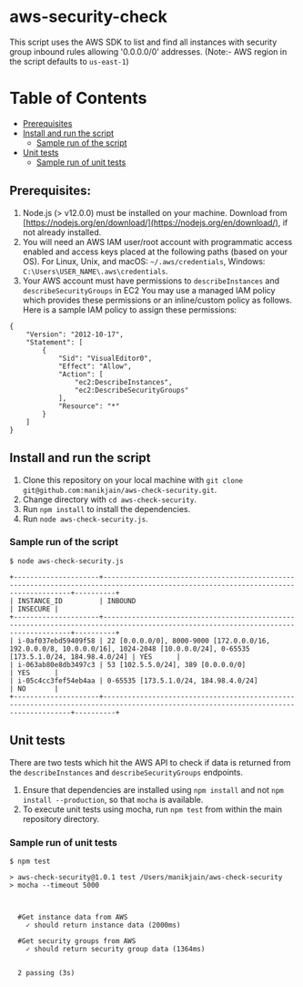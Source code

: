 
# aws-security-check

This script uses the AWS SDK to list and find all instances with security group inbound rules allowing '0.0.0.0/0' addresses. (Note:- AWS region in the script defaults to `us-east-1`)

Table of Contents
=================
* [Prerequisites](#prerequisites)
* [Install and run the script](#install-and-run-the-script)
  * [Sample run of the script](sample-run-of-the-script)
* [Unit tests](unit-tests)
  * [Sample run of unit tests](sample-run-of-unit-tests)

## Prerequisites:
1. Node.js (> v12.0.0) must be installed on your machine. Download from [https://nodejs.org/en/download/](https://nodejs.org/en/download/), if not already installed.
2. You will need an AWS IAM user/root account with programmatic access enabled and access keys placed at the following paths (based on your OS). For Linux, Unix, and macOS: `~/.aws/credentials`, Windows:  `C:\Users\USER_NAME\.aws\credentials`.
3. Your AWS account must have permissions to `describeInstances` and `describeSecurityGroups` in EC2  You may use a managed IAM policy which provides these permissions or an inline/custom policy as follows. Here is a sample IAM policy to assign these permissions:
```
{
    "Version": "2012-10-17",
    "Statement": [
        {
            "Sid": "VisualEditor0",
            "Effect": "Allow",
            "Action": [
                "ec2:DescribeInstances",
                "ec2:DescribeSecurityGroups"
            ],
            "Resource": "*"
        }
    ]
}
```

## Install and run the script
1. Clone this repository on your local machine with `git clone git@github.com:manikjain/aws-check-security.git`.
2. Change directory with `cd aws-check-security`.
3. Run `npm install` to install the dependencies.
4. Run `node aws-check-security.js`.

### Sample run of the script

```
$ node aws-check-security.js

+---------------------+------------------------------------------------------------------------------------------------------------------------------------+----------+
| INSTANCE_ID         | INBOUND                                                                                                                            | INSECURE |
+---------------------+------------------------------------------------------------------------------------------------------------------------------------+----------+
| i-0af037ebd59409f58 | 22 [0.0.0.0/0], 8000-9000 [172.0.0.0/16, 192.0.0.0/8, 10.0.0.0/16], 1024-2048 [10.0.0.0/24], 0-65535 [173.5.1.0/24, 184.98.4.0/24] | YES      |
| i-063ab80e8db3497c3 | 53 [102.5.5.0/24], 389 [0.0.0.0/0]                                                                                                 | YES      |
| i-05c4cc3fef54eb4aa | 0-65535 [173.5.1.0/24, 184.98.4.0/24]                                                                                              | NO       |
+---------------------+------------------------------------------------------------------------------------------------------------------------------------+----------+
```

## Unit tests

There are two tests which hit the AWS API to check if data is returned from the `describeInstances` and `describeSecurityGroups` endpoints.

1. Ensure that dependencies are installed using `npm install` and not `npm install --production`, so that `mocha` is available.
1. To execute unit tests using mocha, run `npm test` from within the main repository directory.

### Sample run of unit tests

```
$ npm test

> aws-check-security@1.0.1 test /Users/manikjain/aws-check-security
> mocha --timeout 5000



  #Get instance data from AWS
    ✓ should return instance data (2000ms)

  #Get security groups from AWS
    ✓ should return security group data (1364ms)


  2 passing (3s)

```
